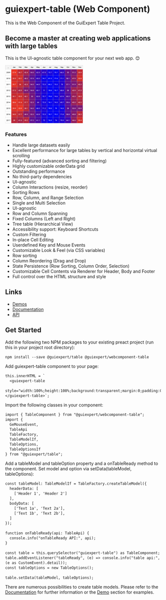 
# guiexpert-table (Web Component)

This is the Web Component of the GuiExpert Table Project.

## Become a master at creating web applications with large tables

This is the UI-agnostic table component for your next web app. 😊

<img src="https://raw.githubusercontent.com/guiexperttable/ge-table/main/apps/table-website/src/assets/screens/heatmap.png" width="50%">

### Features
- Handle large datasets easily
- Excellent performance for large tables by vertical and horizontal virtual scrolling
- Fully-featured (advanced sorting and filtering)
- Highly customizable orderData grid
- Outstanding performance
- No third-party dependencies
- UI-agnostic
- Column Interactions (resize, reorder)
- Sorting Rows
- Row, Column, and Range Selection
- Single and Multi Selection
- UI-agnostic
- Row and Column Spanning
- Fixed Columns (Left and Right)
- Tree table (Hierarchical View)
- Accessibility support: Keyboard Shortcuts
- Custom Filtering
- In-place Cell Editing
- Userdefined Key and Mouse Events
- Customizable Look & Feel (via CSS variables)
- Row sorting
- Column Reordering (Drag and Drop)
- State Persistence (Row Sorting, Column Order, Selection)
- Customizable Cell Contents via Renderer for Header, Body and Footer
- Full control over the HTML structure and style


## Links

- [Demos](https://gui.expert/demos)
- [Documentation](https://gui.expert/doc)
- [API](https://gui.expert/api)

## Get Started

Add the following two NPM packages to your existing preact project (run this in your project root directory):

```
npm install --save @guiexpert/table @guiexpert/webcomponent-table
```

Add guiexpert-table component to your page:

```
this.innerHTML = `
  <guiexpert-table
    style="width:100%;height:100%;background:transparent;margin:0;padding:0;"></guiexpert-table>`;
```

Import the following classes in your component:
```
import { TableComponent } from "@guiexpert/webcomponent-table";
import {
  GeMouseEvent,
  TableApi
  TableFactory,
  TableModelIf,
  TableOptions,
  TableOptionsIf
} from "@guiexpert/table";
```


Add a tableModel and tableOption property and a onTableReady method to the component. Set model and option via setData(tableModel, tableOptions):

```
const tableModel: TableModelIf = TableFactory.createTableModel({
  headerData: [
    ['Header 1', 'Header 2']
  ],
  bodyData: [
    ['Text 1a', 'Text 2a'],
    ['Text 1b', 'Text 2b'],
  ]
});  

function onTableReady(api: TableApi) {
  console.info("onTableReady API:", api);
}

const table = this.querySelector("guiexpert-table") as TableComponent;
table.addEventListener("tableReady", (e) => console.info("table api:", (e as CustomEvent).detail));
const tableOptions = new TableOptions();

table.setData(tableModel, tableOptions);
```

There are numerous possibilities to create table models.
Please refer to the [Documentation](https://gui.expert/doc) for further information or the [Demo](https://gui.expert/demos) section for examples.

